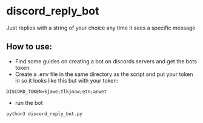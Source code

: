 # discord_reply_bot
Just replies with a string of your choice any time it sees a specific message


## How to use:

* Find some guides on creating a bot on discords servers and get the bots token.
* Create a .env file in the same directory as the script and put your token in so it looks like this but with your token:
```
DISCORD_TOKEN=kjawe;tlkjnaw;etn;anwet
```
* run the bot 

```
python3 discord_reply_bot.py
```
